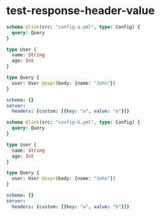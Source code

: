 # test-response-header-value

```graphql @config
schema @link(src: "config-a.yml", type: Config) {
  query: Query
}

type User {
  name: String
  age: Int
}

type Query {
  user: User @expr(body: {name: "John"})
}
```

```yml @file:config-a.yml
schema: {}
server:
  headers: {custom: [{key: "a", value: "a"}]}
```

```graphql @config
schema @link(src: "config-b.yml", type: Config) {
  query: Query
}

type User {
  name: String
  age: Int
}

type Query {
  user: User @expr(body: {name: "John"})
}
```

```yml @file:config-b.yml
schema: {}
server:
  headers: {custom: [{key: "a", value: "b"}]}
```
